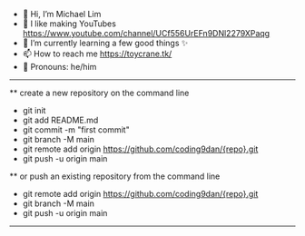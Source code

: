 - 👋 Hi, I’m Michael Lim
- 👀 I like making YouTubes https://www.youtube.com/channel/UCf556UrEFn9DNl2279XPaqg
- 🌱 I’m currently learning a few good things ✨
- 📫 How to reach me https://toycrane.tk/
- 🧒 Pronouns: he/him

---

\*\* create a new repository on the command line

- git init
- git add README.md
- git commit -m "first commit"
- git branch -M main
- git remote add origin https://github.com/coding9dan/{repo}.git
- git push -u origin main

\*\* or push an existing repository from the command line

- git remote add origin https://github.com/coding9dan/{repo}.git
- git branch -M main
- git push -u origin main

---

<!---
coding9ra/coding9ra is a ✨ special ✨ repository because its `README.md` (this file) appears on your GitHub profile.
You can click the Preview link to take a look at your changes.
--->
